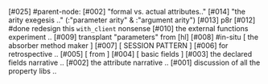[#025]       #parent-node: [#002] "formal vs. actual attributes.."
[#014]       "the arity exegesis .." (:"parameter arity" & :"argument arity")
[#013]       p8r
[#012]       #done redesign this `with_client` nonsense
[#010]       the external functions experiment ..
[#009]       transplant "parameters" from [hl]
[#008]       #in-situ [ the absorber method maker ]
[#007]       [ SESSION PATTERN ]
[#006]       for retrospective ..
[#005]       [ from ]
[#004]       [ basic fields ]
[#003]       the declared fields narrative ..
[#002]       the attribute narrative ..
[#001]       discussion of all the property libs ..
